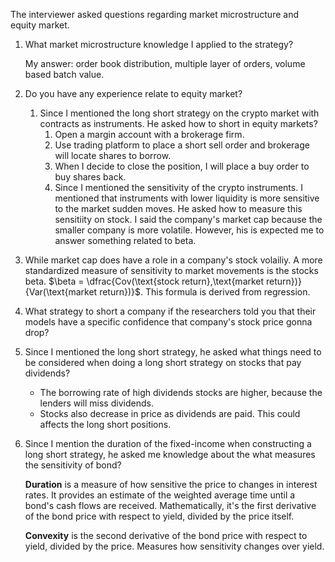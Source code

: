 The interviewer asked questions regarding market microstructure and equity market.

1. What market microstructure knowledge I applied to the strategy?

   My answer: order book distribution, multiple layer of orders, volume based batch value.

2. Do you have any experience relate to equity market?

   1. Since I mentioned the long short strategy on the crypto market with contracts as instruments. He asked how to short in equity markets?
      1. Open a margin account with a brokerage firm.
      2. Use trading platform to place a short sell order and brokerage will locate shares to borrow.
      3. When I decide to close the position, I will place a buy order to buy shares back.
      4. Since I mentioned the sensitivity of the crypto instruments. I mentioned that instruments with lower liquidity is more sensitive to the market sudden moves. He asked how to measure this sensitiity on stock. I said the company's market cap because the smaller company is more volatile. However, his is expected me to answer something related to beta.

3. While market cap does have a role in a company's stock volailiy. A more standardized measure of sensitivity to market movements is the stocks beta. $\beta = \dfrac{Cov(\text{stock return},\text{market return})}{Var(\text{market return})}$. This formula is derived from regression.

4. What strategy to short a company if the researchers told you that their models have a specific confidence that company's stock price gonna drop?

5. Since I mentioned the long short strategy, he asked what things need to be considered when doing a long short strategy on stocks that pay dividends?

   - The borrowing rate of high dividends stocks are higher, because the lenders will miss dividends. 
   - Stocks also decrease in price as dividends are paid. This could affects the long short positions.

6. Since I mention the duration of the fixed-income when constructing a long short strategy, he asked me knowledge about the what measures the sensitivity of bond?

   **Duration** is a measure of how sensitive the price to changes in interest rates. It provides an estimate of the weighted average time until a bond's cash flows are received. Mathematically, it's the first derivative of the bond price with respect to yield, divided by the price itself. 

   **Convexity** is the second derivative of the bond price with respect to yield, divided by the price. Measures how sensitivity changes over yield. 